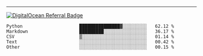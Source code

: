 ---
[![DigitalOcean Referral Badge](https://web-platforms.sfo2.digitaloceanspaces.com/WWW/Badge%203.svg)](https://www.digitalocean.com/?refcode=37fa54d82492&utm_campaign=Referral_Invite&utm_medium=Referral_Program&utm_source=badge)

<!--START_SECTION:waka-->

```text
Python                     ███████████████▓░░░░░░░░░   62.12 %
Markdown                   █████████░░░░░░░░░░░░░░░░   36.17 %
CSV                        ▒░░░░░░░░░░░░░░░░░░░░░░░░   01.14 %
Text                       ░░░░░░░░░░░░░░░░░░░░░░░░░   00.42 %
Other                      ░░░░░░░░░░░░░░░░░░░░░░░░░   00.15 %
```

<!--END_SECTION:waka-->


[linkedin]: https://www.linkedin.com/in/mohamed-elh/

